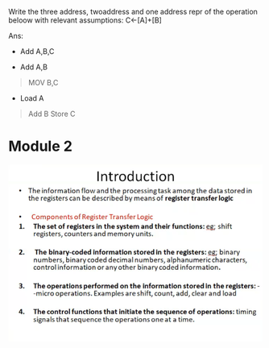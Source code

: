 Write the three address, twoaddress and one address repr of the operation beloow with relevant assumptions: C<-[A]+[B]

Ans:

- Add A,B,C

- Add A,B
> MOV B,C

- Load A
> Add B
> Store C

# Module 2

![mod2intro](./img/mod2intro.png)








